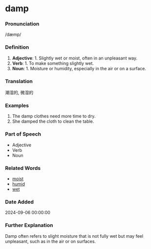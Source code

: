# damp
### Pronunciation
/dæmp/
### Definition
1. **Adjective**: 1. Slightly wet or moist, often in an unpleasant way.
2. **Verb**: 1. To make something slightly wet.
3. **Noun**: 1. Moisture or humidity, especially in the air or on a surface.
### Translation
潮湿的, 微湿的
### Examples
1. The damp clothes need more time to dry.
2. She damped the cloth to clean the table.
### Part of Speech
- Adjective
- Verb
- Noun
### Related Words
- [moist](moist.md)
- [humid](humid.md)
- [wet](wet.md)
### Date Added
2024-09-06 00:00:00

### Further Explanation
Damp often refers to slight moisture that is not fully wet but may feel unpleasant, such as in the air or on surfaces.